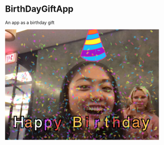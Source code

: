 # BirthDayGiftApp
 An app as a birthday gift
 
 ![image](https://github.com/EffieSong/Birthday-Surprise-App/raw/master/Documentation/img01.png)

